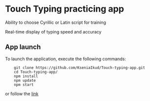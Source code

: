 # Touch Typing practicing app
  Ability to choose Cyrillic or Latin script for training
  
  Real-time display of typing speed and accuracy  

## App launch
To launch the application, execute the following commands:
```
    git clone https://github.com/KseniaIkud/Touch-typing-app.git
    cd Touch-typing-app/
    npm install
    npm update
    npm start
```
or follow the [link](https://kseniaikud.github.io/Touch-typing-app/)
